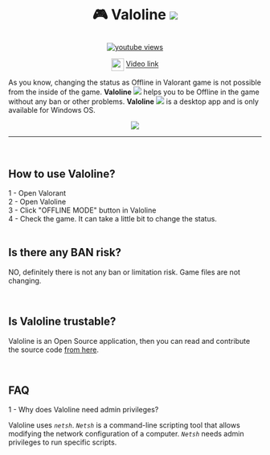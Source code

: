 # <p align="center"> **🎮 Valoline** <img src="www/assets/favicon.ico"> </p>

<p align="center">
<a href="https://youtu.be/3ry9Ferw-ks">
    <img src="https://img.shields.io/youtube/views/3ry9Ferw-ks?label=Youtube%20views&style=social" alt="youtube views">
  </a> 
</p>

<p align="center" href="" > <img align="center" width = "25" height="" src="www/assets/youtube.ico"> <a href="https://youtu.be/3ry9Ferw-ks"> Video link</a> </p>

As you know, changing the status as Offline in Valorant game is not possible from the inside of the game. **Valoline** <img src="www/assets/favicon.ico"> helps you to be Offline in the game without any ban or other problems.
**Valoline** <img src="www/assets/favicon.ico"> is a desktop app and is only available for Windows OS.

<p align="center">
  <img src="https://i.hizliresim.com/l3bq6sy.PNG">
</p>

---

<br>

## How to use Valoline?

 <div class="content">
    <span>1 - Open Valorant</span>
    </br>
    <span>2 - Open Valoline</span>
    </br>
    <span>3 - Click "OFFLINE MODE" button in Valoline</span>
    </br>
    <span>4 - Check the game. It can take a little bit to change the status.</span>
</div>

<br>

## Is there any BAN risk?

NO, definitely there is not any ban or limitation risk. Game files are not changing.

<br>

## Is Valoline trustable?

Valoline is an Open Source application, then you can read and contribute the source code <a class="link" href="https://github.com/ParvinEyvazov/valoline" target=”_blank”>from here</a>.

<br>

## FAQ

1 - Why does Valoline need admin privileges?

Valoline uses _`netsh`_. _`Netsh`_ is a command-line scripting tool that allows modifying the network configuration of a computer. _`Netsh`_ needs admin privileges to run specific scripts.
